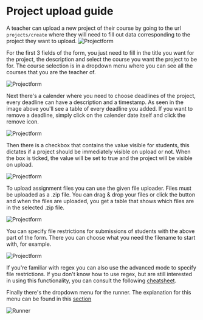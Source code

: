 # Project upload guide
A teacher can upload a new project of their course by going to the url ```projects/create``` where they will need to fill out data corresponding to the project they want to upload.
![Projectform](/img/project_form_1.png)

For the first 3 fields of the form, you just need to fill in the title you want for the project, the description and select the course you want the project to be for. The course selection is in a dropdown menu where you can see all the courses that you are the teacher of.

![Projectform](/img/project_form_2.png)

Next there's a calender where you need to choose deadlines of the project, every deadline can have a description and a timestamp.
As seen in the image above you'll see a table of every deadline you added. If you want to remove a deadline, simply click on the calender date itself and click the remove icon.

![Projectform](/img/project_upload_form_3.png)

Then there is a checkbox that contains the value visible for students, this dictates if a project should be immediately visible on upload or not.
When the box is ticked, the value will be set to true and the project will be visible on upload.

![Projectform](/img/project_upload_form_4.png)

To upload assignment files you can use the given file uploader. Files must be uploaded as a .zip file.
You can drag & drop your files or click the button and when the files are uploaded, you get a table that shows which files are in the selected .zip file.

![Projectform](/img/project_upload_form_5.png)

You can specify file restrictions for submissions of students with the above part of the form.
There you can choose what you need the filename to start with, for example.

![Projectform](/img/project_upload_form_6.png)

If you're familiar with regex you can also use the advanced mode to specify file restrictions. If you don't know how to use regex, but are still interested in using this functionality, you can consult the following [cheatsheet](https://cheatography.com/davechild/cheat-sheets/regular-expressions/).

Finally there's the dropdown menu for the runner.
The explanation for this menu can be found in this [section](/docs/category/evaluators)

![Runner](/img/project_upload_form_7.png)
